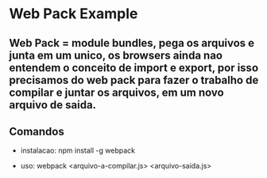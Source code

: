 # Web Pack Example

## Web Pack = module bundles, pega os arquivos e junta em um unico, os browsers ainda nao entendem o conceito de import e export, por isso precisamos do web pack para fazer o trabalho de compilar e juntar os arquivos, em um novo arquivo de saida.


## Comandos
- instalacao: npm install -g webpack

- uso: webpack <arquivo-a-compilar.js> <arquivo-saida.js>